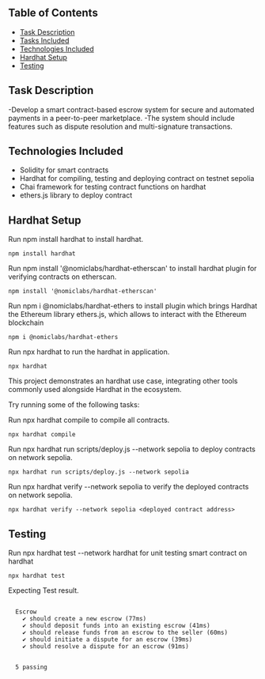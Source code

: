 ## Table of Contents

- [Task Description](#task-description)
- [Tasks Included](#tasks-included)
- [Technologies Included](#technologies-included)
- [Hardhat Setup](#hardhat-setup)
- [Testing](#testing)

## Task Description

-Develop a smart contract-based escrow system for secure and automated payments in a peer-to-peer marketplace. -The system should include features such as dispute resolution and multi-signature transactions.

## Technologies Included

- Solidity for smart contracts
- Hardhat for compiling, testing and deploying contract on testnet sepolia
- Chai framework for testing contract functions on hardhat
- ethers.js library to deploy contract

## Hardhat Setup

Run npm install hardhat to install hardhat.

```
npm install hardhat
```

Run npm install '@nomiclabs/hardhat-etherscan' to install hardhat plugin for verifying contracts on etherscan.

```
npm install '@nomiclabs/hardhat-etherscan'
```

Run npm i @nomiclabs/hardhat-ethers to install plugin which brings Hardhat the Ethereum library ethers.js, which allows to interact with the Ethereum blockchain

```
npm i @nomiclabs/hardhat-ethers
```

Run npx hardhat to run the hardhat in application.

```
npx hardhat
```

This project demonstrates an hardhat use case, integrating other tools commonly used alongside Hardhat in the ecosystem.

Try running some of the following tasks:

Run npx hardhat compile to compile all contracts.

```
npx hardhat compile
```

Run npx hardhat run scripts/deploy.js --network sepolia to deploy contracts on network sepolia.

```
npx hardhat run scripts/deploy.js --network sepolia
```

Run npx hardhat verify --network sepolia <deployed contract address> to verify the deployed contracts on network sepolia.

```
npx hardhat verify --network sepolia <deployed contract address>

```

## Testing

Run npx hardhat test --network hardhat for unit testing smart contract on hardhat

```
npx hardhat test
```

Expecting Test result.

```

  Escrow
    ✔ should create a new escrow (77ms)
    ✔ should deposit funds into an existing escrow (41ms)
    ✔ should release funds from an escrow to the seller (60ms)
    ✔ should initiate a dispute for an escrow (39ms)
    ✔ should resolve a dispute for an escrow (91ms)


  5 passing

```
